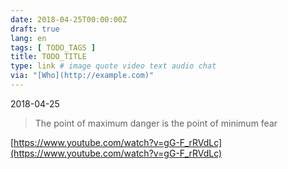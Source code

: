 ```yaml
---
date: 2018-04-25T00:00:00Z
draft: true
lang: en
tags: [ TODO_TAGS ]
title: TODO_TITLE
type: link # image quote video text audio chat
via: "[Who](http://example.com)"
---
```



2018-04-25

> The point of maximum danger is the point of minimum fear

[https://www.youtube.com/watch?v=gG-F_rRVdLc](https://www.youtube.com/watch?v=gG-F_rRVdLc)

